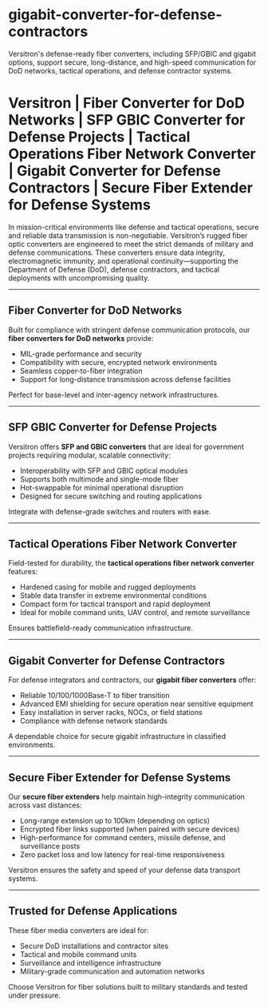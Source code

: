 # gigabit-converter-for-defense-contractors
Versitron's defense-ready fiber converters, including SFP/GBIC and gigabit options, support secure, long-distance, and high-speed communication for DoD networks, tactical operations, and defense contractor systems.

# Versitron | Fiber Converter for DoD Networks | SFP GBIC Converter for Defense Projects | Tactical Operations Fiber Network Converter | Gigabit Converter for Defense Contractors | Secure Fiber Extender for Defense Systems

In mission-critical environments like defense and tactical operations, secure and reliable data transmission is non-negotiable. Versitron’s rugged fiber optic converters are engineered to meet the strict demands of military and defense communications. These converters ensure data integrity, electromagnetic immunity, and operational continuity—supporting the Department of Defense (DoD), defense contractors, and tactical deployments with uncompromising quality.

---

## Fiber Converter for DoD Networks

Built for compliance with stringent defense communication protocols, our **fiber converters for DoD networks** provide:

- MIL-grade performance and security  
- Compatibility with secure, encrypted network environments  
- Seamless copper-to-fiber integration  
- Support for long-distance transmission across defense facilities  

Perfect for base-level and inter-agency network infrastructures.

---

## SFP GBIC Converter for Defense Projects

Versitron offers **SFP and GBIC converters** that are ideal for government projects requiring modular, scalable connectivity:

- Interoperability with SFP and GBIC optical modules  
- Supports both multimode and single-mode fiber  
- Hot-swappable for minimal operational disruption  
- Designed for secure switching and routing applications  

Integrate with defense-grade switches and routers with ease.

---

## Tactical Operations Fiber Network Converter

Field-tested for durability, the **tactical operations fiber network converter** features:

- Hardened casing for mobile and rugged deployments  
- Stable data transfer in extreme environmental conditions  
- Compact form for tactical transport and rapid deployment  
- Ideal for mobile command units, UAV control, and remote surveillance  

Ensures battlefield-ready communication infrastructure.

---

## Gigabit Converter for Defense Contractors

For defense integrators and contractors, our **gigabit fiber converters** offer:

- Reliable 10/100/1000Base-T to fiber transition  
- Advanced EMI shielding for secure operation near sensitive equipment  
- Easy installation in server racks, NOCs, or field stations  
- Compliance with defense network standards  

A dependable choice for secure gigabit infrastructure in classified environments.

---

## Secure Fiber Extender for Defense Systems

Our **secure fiber extenders** help maintain high-integrity communication across vast distances:

- Long-range extension up to 100km (depending on optics)  
- Encrypted fiber links supported (when paired with secure devices)  
- High-performance for command centers, missile defense, and surveillance posts  
- Zero packet loss and low latency for real-time responsiveness  

Versitron ensures the safety and speed of your defense data transport systems.

---

## Trusted for Defense Applications

These fiber media converters are ideal for:

- Secure DoD installations and contractor sites  
- Tactical and mobile command units  
- Surveillance and intelligence infrastructure  
- Military-grade communication and automation networks  

Choose Versitron for fiber solutions built to military standards and tested under pressure.

